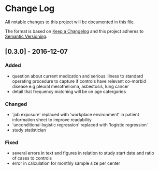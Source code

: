 # Change Log
All notable changes to this project will be documented in this file.

The format is based on [Keep a Changelog](http://keepachangelog.com/) 
and this project adheres to [Semantic Versioning](http://semver.org/).

## [0.3.0] - 2016-12-07

### Added
- question about current medication and serious illness to standard operating procedure to capture if controls have relevant co-morbid disease e.g pleural mesothelioma, asbestosis, lung cancer
- detail that frequency matching will be on age catergories 

### Changed
- 'job exposure' replaced with 'workplace environment' in patient information sheet to improve readability 
- 'unconditional logistic regression' replaced with 'logistic regression'
- study statistician

### Fixed
- several errors in text and figures in relation to study start date and ratio of cases to controls
- error in calculation for monthly sample size per center 

